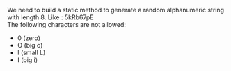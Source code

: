 We need to build a static method to generate a random alphanumeric string with length 8. Like : 5kRb67pE  
The following characters are not allowed:  
- 0 (zero)  
- O (big o)  
- l (small L)  
- I (big i)  

